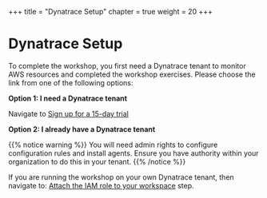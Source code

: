 +++
title = "Dynatrace Setup"
chapter = true
weight = 20
+++

# Dynatrace Setup

To complete the workshop, you first need a Dynatrace tenant to monitor AWS resources and completed the workshop exercises.  Please choose the link from one of the following options:

**Option 1: I need a Dynatrace tenant**

Navigate to [Sign up for a 15-day trial](/20_dynatrace_prerequisites/10_dynatrace_trial.html)

**Option 2: I already have a Dynatrace tenant**

{{% notice warning %}}
You will need admin rights to configure configuration rules and install agents. Ensure you have authority within your organization to do this in your tenant. 
{{% /notice %}}

If you are running the workshop on your own Dynatrace tenant, then navigate to: [Attach the IAM role to your workspace](/20_dynatrace_prerequisites/20_ec2instance.md.html) step.
